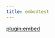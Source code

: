```yaml
---
title: embedtest
---
```


[plugin:embed](https://atlas.mindmup.com/2019/10/d9dd67d0f8d111e9ad7419c65c3eafef/test_this_out_/index.html)